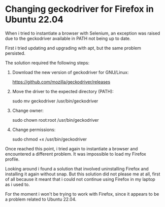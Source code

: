 # Changing geckodriver for Firefox in Ubuntu 22.04

When i tried to instantiate a browser with Selenium, an exception was raised due to the geckodriver available in PATH not being up to date.

First i tried updating and upgrading with apt, but the same problem persisted.

The solution required the following steps:

1. Download the new version of geckodriver for GNU/Linux:

    https://github.com/mozilla/geckodriver/releases

2. Move the driver to the expected directory (PATH):

    sudo mv geckodriver /usr/bin/geckodriver

3. Change owner:

    sudo chown root:root /usr/bin/geckodriver

4. Change permissions:

    sudo chmod +x /usr/bin/geckodriver

Once reached this point, i tried again to instantiate a browser and encountered a different problem. It was impossible to load my Firefox profile. 

Looking around i found a solution that involved uninstalling Firefox and installing it again without snap. But this solution did not please me at all, first of all because it meant that i could not continue using Firefox in my laptop as i used to. 

For the moment i won't be trying to work with Firefox, since it appears to be a problem related to Ubuntu 22.04. 


